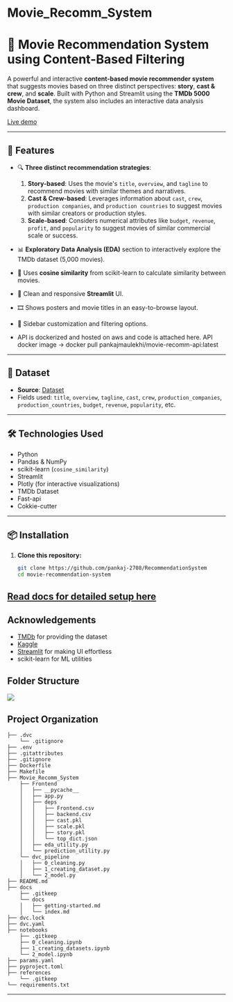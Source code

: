 # Movie_Recomm_System
# 🎥 Movie Recommendation System using Content-Based Filtering

A powerful and interactive **content-based movie recommender system** that suggests movies based on three distinct perspectives: **story**, **cast & crew**, and **scale**. Built with Python and Streamlit using the **TMDb 5000 Movie Dataset**, the system also includes an interactive data analysis dashboard.

[Live demo](https://movie-recommendation-sytem-lmtmej7gbqccfnhxf2rtqm.streamlit.app/)

---

## 🚀 Features

* 🔍 **Three distinct recommendation strategies**:

  1. **Story-based**: Uses the movie's `title`, `overview`, and `tagline` to recommend movies with similar themes and narratives.
  2. **Cast & Crew-based**: Leverages information about `cast`, `crew`, `production companies`, and `production countries` to suggest movies with similar creators or production styles.
  3. **Scale-based**: Considers numerical attributes like `budget`, `revenue`, `profit`, and `popularity` to suggest movies of similar commercial scale or success.

* 📊 **Exploratory Data Analysis (EDA)** section to interactively explore the TMDb dataset (5,000 movies).

* 🧠 Uses **cosine similarity** from scikit-learn to calculate similarity between movies.

* 🎨 Clean and responsive **Streamlit** UI.

* 🎞️ Shows posters and movie titles in an easy-to-browse layout.

* 🧰 Sidebar customization and filtering options.

* API is dockerized and hosted on aws and code is attached here. API docker image -> docker pull pankajmaulekhi/movie-recomm-api:latest
---

## 📁 Dataset

* **Source**: [Dataset](https://www.kaggle.com/datasets/pankajmaulekhi/tmdb-top-10000-movies-updated-till-2025)
* Fields used: `title`, `overview`, `tagline`, `cast`, `crew`, `production_companies`, `production_countries`, `budget`, `revenue`, `popularity`, etc.

---

## 🛠️ Technologies Used

* Python
* Pandas & NumPy
* scikit-learn (`cosine_similarity`)
* Streamlit
* Plotly (for interactive visualizations)
* TMDb Dataset
* Fast-api
* Cokkie-cutter

---

## 📦 Installation

1. **Clone this repository:**

   ```bash
   git clone https://github.com/pankaj-2708/RecommendationSystem
   cd movie-recommendation-system
   ```

**[Read docs for detailed setup here](https://github.com/pankaj-2708/Movie-Recommendation-Sytem/blob/main/docs/docs/getting-started.md)**
---



## Acknowledgements

* [TMDb](https://www.themoviedb.org/) for providing the dataset
* [Kaggle](https://www.kaggle.com/datasets/pankajmaulekhi/tmdb-top-10000-movies-updated-till-2025)
* [Streamlit](https://streamlit.io/) for making UI effortless
* scikit-learn for ML utilities


## Folder Structure
<a target="_blank" href="https://cookiecutter-data-science.drivendata.org/">
    <img src="https://img.shields.io/badge/CCDS-Project%20template-328F97?logo=cookiecutter" />
</a>

## Project Organization

```
├── .dvc
    └── .gitignore
├── .env
├── .gitattributes
├── .gitignore
├── Dockerfile
├── Makefile
├── Movie_Recomm_System
    ├── Frontend
    │   ├── __pycache__
    │   ├── app.py
    │   ├── deps
    │   │   ├── Frontend.csv
    │   │   ├── backend.csv
    │   │   ├── cast.pkl
    │   │   ├── scale.pkl
    │   │   ├── story.pkl
    │   │   └── top_dict.json
    │   ├── eda_utility.py
    │   └── prediction_utility.py
    └── dvc_pipeline
    │   ├── 0_cleaning.py
    │   ├── 1_creating_dataset.py
    │   └── 2_model.py
├── README.md
├── docs
    ├── .gitkeep
    └── docs
    │   ├── getting-started.md
    │   └── index.md
├── dvc.lock
├── dvc.yaml
├── notebooks
    ├── .gitkeep
    ├── 0_cleaning.ipynb
    ├── 1_creating_datasets.ipynb
    └── 2_model.ipynb
├── params.yaml
├── pyproject.toml
├── references
    └── .gitkeep
└── requirements.txt
```

--------


